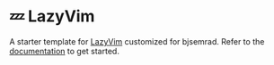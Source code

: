 # 💤 LazyVim

A starter template for [LazyVim](https://github.com/LazyVim/LazyVim) customized for bjsemrad.
Refer to the [documentation](https://lazyvim.github.io/installation) to get started.
